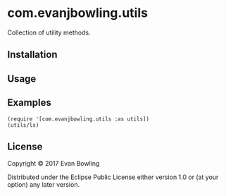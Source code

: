 # com.evanjbowling.utils

Collection of utility methods.

## Installation

## Usage

## Examples

```
(require '[com.evanjbowling.utils :as utils])
(utils/ls)
```


## License

Copyright © 2017 Evan Bowling

Distributed under the Eclipse Public License either version 1.0 or (at
your option) any later version.
